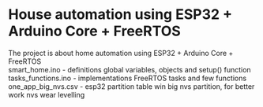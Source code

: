 # House automation using ESP32 + Arduino Core + FreeRTOS #  
The project is about home automation using ESP32 + Arduino Core + FreeRTOS  
smart_home.ino - definitions global variables, objects and setup() function   
tasks_functions.ino - implementations FreeRTOS tasks and few functions  
one_app_big_nvs.csv - esp32 partition table win big nvs partition, for better work nvs wear levelling  
